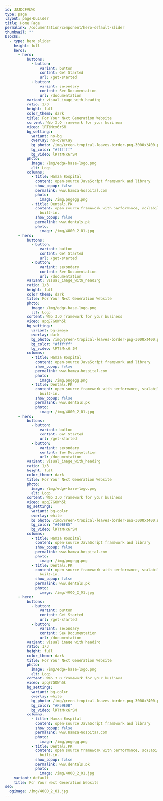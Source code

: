 ```yaml
---
id: JUJDCFVbWC
type: page
layout: page-builder
title: Home Page
permalink: /documentation/component/hero-default-slider
thumbnail: ""
blocks:
  - type: hero_slider
    height: full
    heros:
      - hero:
          buttons:
            - button:
                variant: button
                content: Get Started
                url: /get-started
            - button:
                variant: secondary
                content: See Documentation
                url: /documentation
          variant: visual_image_with_heading
          ratio: 1/3
          height: full
          color_theme: dark
          title: For Your Next Generation Website
          content: Web 3.O framework for your business
          video: lRTtMcx6rSM
          bg_settings:
            variant: no-bg
            overlay: no-overlay
            bg_photo: /img/green-tropical-leaves-border-png-3000x2400.png
            bg_color: "#ffffff"
            bg_video: lRTtMcx6rSM
          photo:
            image: /img/edge-base-logo.png
            alt: Logo
          columns:
            - title: Hamza Hospital
              content: open-source JavaScript framework and library
              show_popup: false
              permalink: www.hamza-hospital.com
              photo:
                image: /img/pngegg.png
            - title: Dentals.PK
              content: open source framework with performance, scalability and security
                built-in.
              show_popup: false
              permalink: www.dentals.pk
              photo:
                image: /img/4000_2_01.jpg
      - hero:
          buttons:
            - button:
                variant: button
                content: Get Started
                url: /get-started
            - button:
                variant: secondary
                content: See Documentation
                url: /documentation
          variant: visual_image_with_heading
          ratio: 1/3
          height: full
          color_theme: dark
          title: For Your Next Generation Website
          photo:
            image: /img/edge-base-logo.png
            alt: Logo
          content: Web 3.O framework for your business
          video: apqE7GOWh5k
          bg_settings:
            variant: bg-image
            overlay: dark
            bg_photo: /img/green-tropical-leaves-border-png-3000x2400.png
            bg_color: "#ffffff"
            bg_video: lRTtMcx6rSM
          columns:
            - title: Hamza Hospital
              content: open-source JavaScript framework and library
              show_popup: false
              permalink: www.hamza-hospital.com
              photo:
                image: /img/pngegg.png
            - title: Dentals.PK
              content: open source framework with performance, scalability and security
                built-in.
              show_popup: false
              permalink: www.dentals.pk
              photo:
                image: /img/4000_2_01.jpg
      - hero:
          buttons:
            - button:
                variant: button
                content: Get Started
                url: /get-started
            - button:
                variant: secondary
                content: See Documentation
                url: /documentation
          variant: visual_image_with_heading
          ratio: 1/3
          height: full
          color_theme: dark
          title: For Your Next Generation Website
          photo:
            image: /img/edge-base-logo.png
            alt: Logo
          content: Web 3.O framework for your business
          video: apqE7GOWh5k
          bg_settings:
            variant: bg-color
            overlay: white
            bg_photo: /img/green-tropical-leaves-border-png-3000x2400.png
            bg_color: "#40EFB5"
            bg_video: lRTtMcx6rSM
          columns:
            - title: Hamza Hospital
              content: open-source JavaScript framework and library
              show_popup: false
              permalink: www.hamza-hospital.com
              photo:
                image: /img/pngegg.png
            - title: Dentals.PK
              content: open source framework with performance, scalability and security
                built-in.
              show_popup: false
              permalink: www.dentals.pk
              photo:
                image: /img/4000_2_01.jpg
      - hero:
          buttons:
            - button:
                variant: button
                content: Get Started
                url: /get-started
            - button:
                variant: secondary
                content: See Documentation
                url: /documentation
          variant: visual_image_with_heading
          ratio: 1/3
          height: full
          color_theme: dark
          title: For Your Next Generation Website
          photo:
            image: /img/edge-base-logo.png
            alt: Logo
          content: Web 3.O framework for your business
          video: apqE7GOWh5k
          bg_settings:
            variant: bg-color
            overlay: white
            bg_photo: /img/green-tropical-leaves-border-png-3000x2400.png
            bg_color: "#F59E0B"
            bg_video: lRTtMcx6rSM
          columns:
            - title: Hamza Hospital
              content: open-source JavaScript framework and library
              show_popup: false
              permalink: www.hamza-hospital.com
              photo:
                image: /img/pngegg.png
            - title: Dentals.PK
              content: open source framework with performance, scalability and security
                built-in.
              show_popup: false
              permalink: www.dentals.pk
              photo:
                image: /img/4000_2_01.jpg
    variant: default
    title: For Your Next Generation Website
seo:
  ogimage: /img/4000_2_01.jpg
---
```

